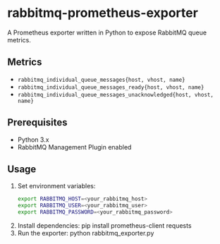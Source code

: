 # rabbitmq-prometheus-exporter
A Prometheus exporter written in Python to expose RabbitMQ queue metrics.

## Metrics
- `rabbitmq_individual_queue_messages{host, vhost, name}`
- `rabbitmq_individual_queue_messages_ready{host, vhost, name}`
- `rabbitmq_individual_queue_messages_unacknowledged{host, vhost, name}`

## Prerequisites
- Python 3.x
- RabbitMQ Management Plugin enabled

## Usage
1. Set environment variables:
   ```bash
   export RABBITMQ_HOST=<your_rabbitmq_host>
   export RABBITMQ_USER=<your_rabbitmq_user>
   export RABBITMQ_PASSWORD=<your_rabbitmq_password>
2. Install dependencies:
   pip install prometheus-client requests
3. Run the exporter:
   python rabbitmq_exporter.py

   
